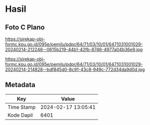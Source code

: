 # Hasil

## Foto C Plano

https://sirekap-obj-formc.kpu.go.id/095e/pemilu/pdpr/64/71/03/10/01/6471031001029-20240214-212248--0615b219-44b1-42fb-8746-4977a04b36e9.jpg

https://sirekap-obj-formc.kpu.go.id/095e/pemilu/pdpr/64/71/03/10/01/6471031001029-20240214-214828--bdf845d0-8c91-43c8-949c-772d34da9d0d.jpg


## Metadata

| Key        | Value               |
| ---------- | ------------------- |
| Time Stamp | 2024-02-17 13:05:41 |
| Kode Dapil | 6401                |



